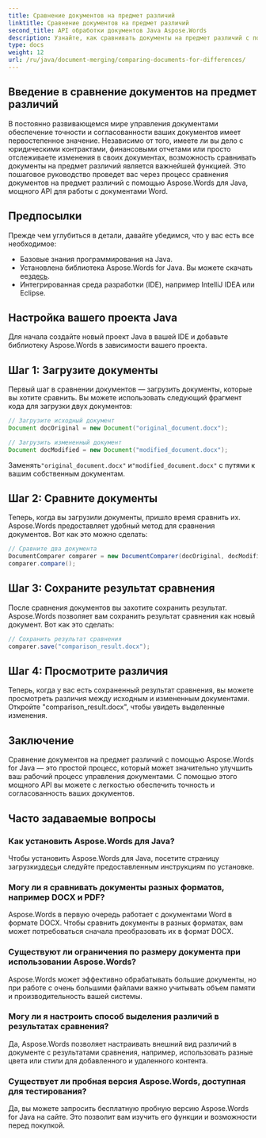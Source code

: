 ```yaml
---
title: Сравнение документов на предмет различий
linktitle: Сравнение документов на предмет различий
second_title: API обработки документов Java Aspose.Words
description: Узнайте, как сравнивать документы на предмет различий с помощью Aspose.Words в Java. Наше пошаговое руководство обеспечивает точное управление документами.
type: docs
weight: 12
url: /ru/java/document-merging/comparing-documents-for-differences/
---
```


## Введение в сравнение документов на предмет различий

В постоянно развивающемся мире управления документами обеспечение точности и согласованности ваших документов имеет первостепенное значение. Независимо от того, имеете ли вы дело с юридическими контрактами, финансовыми отчетами или просто отслеживаете изменения в своих документах, возможность сравнивать документы на предмет различий является важнейшей функцией. Это пошаговое руководство проведет вас через процесс сравнения документов на предмет различий с помощью Aspose.Words для Java, мощного API для работы с документами Word.

## Предпосылки

Прежде чем углубиться в детали, давайте убедимся, что у вас есть все необходимое:

- Базовые знания программирования на Java.
-  Установлена библиотека Aspose.Words for Java. Вы можете скачать ее[здесь](https://releases.aspose.com/words/java/).
- Интегрированная среда разработки (IDE), например IntelliJ IDEA или Eclipse.

## Настройка вашего проекта Java

Для начала создайте новый проект Java в вашей IDE и добавьте библиотеку Aspose.Words в зависимости вашего проекта.

## Шаг 1: Загрузите документы

Первый шаг в сравнении документов — загрузить документы, которые вы хотите сравнить. Вы можете использовать следующий фрагмент кода для загрузки двух документов:

```java
// Загрузите исходный документ
Document docOriginal = new Document("original_document.docx");

// Загрузить измененный документ
Document docModified = new Document("modified_document.docx");
```

 Заменять`"original_document.docx"` и`"modified_document.docx"` с путями к вашим собственным документам.

## Шаг 2: Сравните документы

Теперь, когда вы загрузили документы, пришло время сравнить их. Aspose.Words предоставляет удобный метод для сравнения документов. Вот как это можно сделать:

```java
// Сравните два документа
DocumentComparer comparer = new DocumentComparer(docOriginal, docModified);
comparer.compare();
```

## Шаг 3: Сохраните результат сравнения

После сравнения документов вы захотите сохранить результат. Aspose.Words позволяет вам сохранить результат сравнения как новый документ. Вот как это сделать:

```java
// Сохранить результат сравнения
comparer.save("comparison_result.docx");
```

## Шаг 4: Просмотрите различия

Теперь, когда у вас есть сохраненный результат сравнения, вы можете просмотреть различия между исходным и измененным документами. Откройте "comparison_result.docx", чтобы увидеть выделенные изменения.

## Заключение

Сравнение документов на предмет различий с помощью Aspose.Words for Java — это простой процесс, который может значительно улучшить ваш рабочий процесс управления документами. С помощью этого мощного API вы можете с легкостью обеспечить точность и согласованность ваших документов.

## Часто задаваемые вопросы

### Как установить Aspose.Words для Java?

 Чтобы установить Aspose.Words для Java, посетите страницу загрузки[здесь](https://releases.aspose.com/words/java/)и следуйте предоставленным инструкциям по установке.

### Могу ли я сравнивать документы разных форматов, например DOCX и PDF?

Aspose.Words в первую очередь работает с документами Word в формате DOCX. Чтобы сравнить документы в разных форматах, вам может потребоваться сначала преобразовать их в формат DOCX.

### Существуют ли ограничения по размеру документа при использовании Aspose.Words?

Aspose.Words может эффективно обрабатывать большие документы, но при работе с очень большими файлами важно учитывать объем памяти и производительность вашей системы.

### Могу ли я настроить способ выделения различий в результатах сравнения?

Да, Aspose.Words позволяет настраивать внешний вид различий в документе с результатами сравнения, например, использовать разные цвета или стили для добавленного и удаленного контента.

### Существует ли пробная версия Aspose.Words, доступная для тестирования?

Да, вы можете запросить бесплатную пробную версию Aspose.Words for Java на сайте. Это позволит вам изучить его функции и возможности перед покупкой.